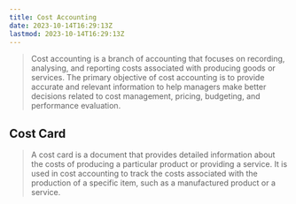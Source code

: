```yaml
---
title: Cost Accounting
date: 2023-10-14T16:29:13Z
lastmod: 2023-10-14T16:29:13Z
---
```


> Cost accounting is a branch of accounting that focuses on recording, analysing, and reporting costs associated with producing goods or services. The primary objective of cost accounting is to provide accurate and relevant information to help managers make better decisions related to cost management, pricing, budgeting, and performance evaluation.

## Cost Card

> A cost card is a document that provides detailed information about the costs of producing a particular product or providing a service. It is used in cost accounting to track the costs associated with the production of a specific item, such as a manufactured product or a service.
